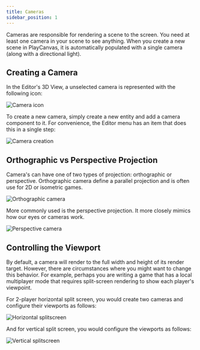 ```yaml
---
title: Cameras
sidebar_position: 1
---
```


Cameras are responsible for rendering a scene to the screen. You need at least one camera in your scene to see anything. When you create a new scene in PlayCanvas, it is automatically populated with a single camera (along with a directional light).

## Creating a Camera

In the Editor's 3D View, a unselected camera is represented with the following icon:

![Camera icon](/images/user-manual/graphics/cameras/camera_icon.png)

To create a new camera, simply create a new entity and add a camera component to it. For convenience, the Editor menu has an item that does this in a single step:

![Camera creation](/images/user-manual/graphics/cameras/camera_create.png)

## Orthographic vs Perspective Projection

Camera's can have one of two types of projection: orthographic or perspective. Orthographic camera define a parallel projection and is often use for 2D or isometric games.

![Orthographic camera](/images/user-manual/graphics/cameras/camera_orthographic.png)

More commonly used is the perspective projection. It more closely mimics how our eyes or cameras work.

![Perspective camera](/images/user-manual/graphics/cameras/camera_perspective.png)

## Controlling the Viewport

By default, a camera will render to the full width and height of its render target. However, there are circumstances where you might want to change this behavior. For example, perhaps you are writing a game that has a local multiplayer mode that requires split-screen rendering to show each player's viewpoint.

For 2-player horizontal split screen, you would create two cameras and configure their viewports as follows:

![Horizontal splitscreen](/images/user-manual/graphics/cameras/camera_horizontal_splitscreen.png)

And for vertical split screen, you would configure the viewports as follows:

![Vertical splitscreen](/images/user-manual/graphics/cameras/camera_vertical_splitscreen.png)
